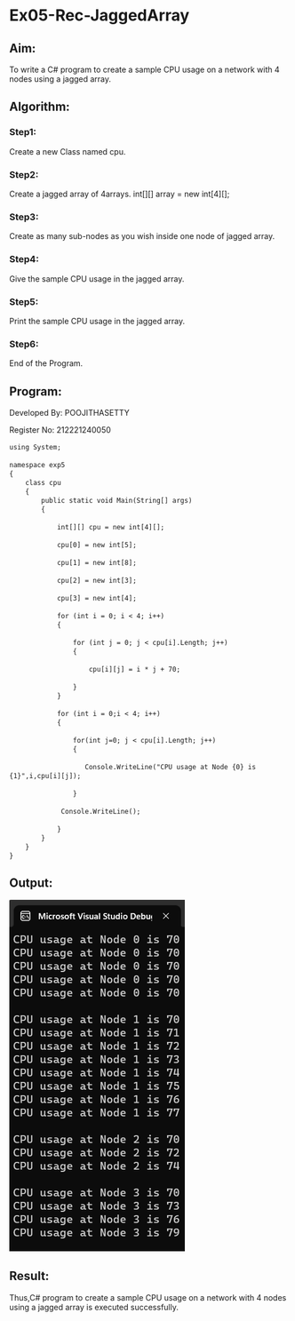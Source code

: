 # Ex05-Rec-JaggedArray
## Aim:
To write a C# program to create a sample CPU usage on a network with 4 nodes using a jagged array.
## Algorithm:
### Step1:
Create a new Class named cpu.
### Step2:
Create a jagged array of 4arrays.
int[][] array = new int[4][];
### Step3:
Create as many sub-nodes as you wish inside one node of jagged array.
### Step4:
Give the sample CPU usage in the jagged array.
### Step5:
Print the sample CPU usage in the jagged array.
### Step6:
End of the Program.

## Program:
Developed By: POOJITHASETTY

Register No: 212221240050
```
using System;

namespace exp5
{
    class cpu
    {
        public static void Main(String[] args)
        {

            int[][] cpu = new int[4][];

            cpu[0] = new int[5];
            
            cpu[1] = new int[8];
            
            cpu[2] = new int[3];
            
            cpu[3] = new int[4];

            for (int i = 0; i < 4; i++)
            {
            
                for (int j = 0; j < cpu[i].Length; j++)
                {
                
                    cpu[i][j] = i * j + 70;
                    
                }
            }

            for (int i = 0;i < 4; i++)
            {
            
                for(int j=0; j < cpu[i].Length; j++)
                {
                
                   Console.WriteLine("CPU usage at Node {0} is {1}",i,cpu[i][j]);
                   
                }
                
             Console.WriteLine();
             
            }
        }
    }
}

```

## Output:
![output](out.png)
## Result:
Thus,C# program to create a sample CPU usage on a network with 4 nodes using a jagged array is executed successfully.
